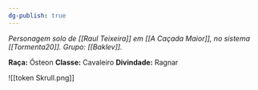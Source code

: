 ```yaml
---
dg-publish: true
---
```

*Personagem solo de [[Raul Teixeira]] em [[A Caçada Maior]], no sistema [[Tormenta20]].*
*Grupo: [[Baklev]].*

**Raça:** Ósteon
**Classe:** Cavaleiro
**Divindade:** Ragnar

![[token Skrull.png]]